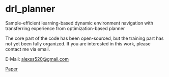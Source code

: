 # drl_planner
Sample-efficient learning-based dynamic environment navigation with transferring experience from optimization-based planner

The core part of the code has been open-sourced, but the training part has not yet been fully organized. If you are interested in this work, please contact me via email.

E-Mail: alexss520@gmail.com

[Paper](https://doi.org/10.1109/lra.2024.3412610)
